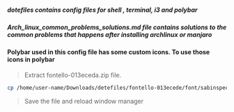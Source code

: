 ##### dotefiles contains config files for shell , terminal, i3 and polybar

##### Arch_linux_common_problems_solutions.md file contains solutions to the common problems that happens after installing archlinux or manjaro


#### Polybar used in this config file has some custom icons. To use those icons in polybar
> Extract fontello-013eceda.zip file.
```bash
cp /home/user-name/Downloads/detefiles/fontello-013ecede/font/sabinspecial.ttf ~/.local/share/fonts
```
> Save the file and reload window manager

